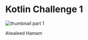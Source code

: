 # Kotlin Challenge 1
![thumbnail part 1](https://user-images.githubusercontent.com/22231670/212633184-52632920-f5c5-42b4-961e-c666a6f75109.png)

Alwaleed Hamam
